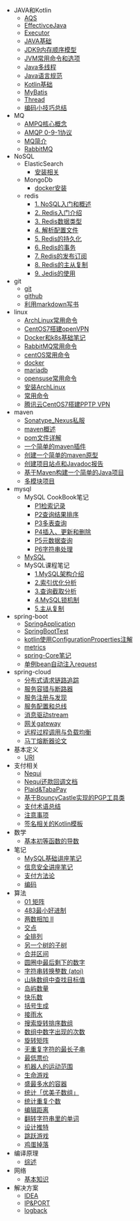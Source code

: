 - JAVA和Kotlin
  - [AQS](./JAVA和Kotlin/AQS.md)
  - [EffectivceJava](./JAVA和Kotlin/EffectivceJava.md)
  - [Executor](./JAVA和Kotlin/Executor.md)
  - [JAVA基础](./JAVA和Kotlin/JAVA基础.md)
  - [JDK9内存顺序模型](./JAVA和Kotlin/JDK9内存顺序模型.md)
  - [JVM常用命令和选项](./JAVA和Kotlin/JVM常用命令和选项.md)
  - [Java多线程](./JAVA和Kotlin/Java多线程.md)
  - [Java语言规范](./JAVA和Kotlin/Java语言规范.md)
  - [Kotlin基础](./JAVA和Kotlin/Kotlin基础.md)
  - [MyBatis](./JAVA和Kotlin/MyBatis.md)
  - [Thread](./JAVA和Kotlin/Thread.md)
  - [编码小技巧总结](./JAVA和Kotlin/编码小技巧总结.md)
- MQ
  - [AMPQ核心概念](./MQ/AMPQ核心概念.md)
  - [AMQP 0-9-1协议](./MQ/AMQP%200-9-1协议.md)
  - [MQ简介](./MQ/MQ简介.md)
  - [RabbitMQ](./MQ/RabbitMQ.md)
- NoSQL
  - ElasticSearch
    - [安装相关](./NoSQL/ElasticSearch/安装相关.md)
  - MongoDb
    - [docker安装](./NoSQL/MongoDb/docker安装.md)
  - redis
    - [1. NoSQL入门和概述](./NoSQL/redis/1.%20NoSQL入门和概述.md)
    - [2. Redis入门介绍](./NoSQL/redis/2.%20Redis入门介绍.md)
    - [3. Redis数据类型](./NoSQL/redis/3.%20Redis数据类型.md)
    - [4. 解析配置文件](./NoSQL/redis/4.%20解析配置文件.md)
    - [5. Redis的持久化](./NoSQL/redis/5.%20Redis的持久化.md)
    - [6. Redis的事务](./NoSQL/redis/6.%20Redis的事务.md)
    - [7. Redis的发布订阅](./NoSQL/redis/7.%20Redis的发布订阅.md)
    - [8. Redis的主从复制](./NoSQL/redis/8.%20Redis的主从复制.md)
    - [9. Jedis的使用](./NoSQL/redis/9.%20Jedis的使用.md)
- git
  - [git](./git/git.md)
  - [github](./git/github.md)
  - [利用markdown写书](./git/利用markdown写书.md)
- linux
  - [ArchLinux常用命令](./linux/ArchLinux常用命令.md)
  - [CentOS7搭建openVPN](./linux/CentOS7搭建openVPN.md)
  - [Docker和k8s基础笔记](./linux/Docker和k8s基础笔记.md)
  - [RabbitMQ常用命令](./linux/RabbitMQ常用命令.md)
  - [centOS常用命令](./linux/centOS常用命令.md)
  - [docker](./linux/docker.md)
  - [mariadb](./linux/mariadb.md)
  - [opensuse常用命令](./linux/opensuse常用命令.md)
  - [安装ArchLinux](./linux/安装ArchLinux.md)
  - [常用命令](./linux/常用命令.md)
  - [腾讯云CentOS7搭建PPTP VPN](./linux/腾讯云CentOS7搭建PPTP%20VPN.md)
- maven
  - [Sonatype_Nexus私服](./maven/Sonatype_Nexus私服.md)
  - [maven概述](./maven/maven概述.md)
  - [pom文件详解](./maven/pom文件详解.md)
  - [一个简单的maven插件](./maven/一个简单的maven插件.md)
  - [创建一个简单的maven原型](./maven/创建一个简单的maven原型.md)
  - [创建项目站点和Javadoc报告](./maven/创建项目站点和Javadoc报告.md)
  - [基于Maven构建一个简单的Java项目](./maven/基于Maven构建一个简单的Java项目.md)
  - [多模块项目](./maven/多模块项目.md)
- mysql
  - MySQL CookBook笔记
    - [P1检索记录](./mysql/MySQL%20CookBook笔记/P1检索记录.md)
    - [P2查询结果排序](./mysql/MySQL%20CookBook笔记/P2查询结果排序.md)
    - [P3多表查询](./mysql/MySQL%20CookBook笔记/P3多表查询.md)
    - [P4插入、更新和删除](./mysql/MySQL%20CookBook笔记/P4插入、更新和删除.md)
    - [P5元数据查询](./mysql/MySQL%20CookBook笔记/P5元数据查询.md)
    - [P6字符串处理](./mysql/MySQL%20CookBook笔记/P6字符串处理.md)
  - [MySQL](./mysql/MySQL.md)
  - MySQL课程笔记
    - [1.MySQL架构介绍](./mysql/MySQL课程笔记/1.MySQL架构介绍.md)
    - [2.索引优化分析](./mysql/MySQL课程笔记/2.索引优化分析.md)
    - [3.查询截取分析](./mysql/MySQL课程笔记/3.查询截取分析.md)
    - [4.MySQL锁机制](./mysql/MySQL课程笔记/4.MySQL锁机制.md)
    - [5.主从复制](./mysql/MySQL课程笔记/5.主从复制.md)
- spring-boot
  - [SpringApplication](./spring-boot/SpringApplication.md)
  - [SpringBootTest](./spring-boot/SpringBootTest.md)
  - [kotlin使用ConfigurationProperties注解](./spring-boot/kotlin使用ConfigurationProperties注解.md)
  - [metrics](./spring-boot/metrics.md)
  - [spring-Core笔记](./spring-boot/spring-Core笔记.md)
  - [单例bean自动注入request](./spring-boot/单例bean自动注入request.md)
- spring-cloud
  - [分布式请求链路追踪](./spring-cloud/分布式请求链路追踪.md)
  - [服务容错与断路器](./spring-cloud/服务容错与断路器.md)
  - [服务注册与发现](./spring-cloud/服务注册与发现.md)
  - [服务配置和总线](./spring-cloud/服务配置和总线.md)
  - [消息驱动stream](./spring-cloud/消息驱动stream.md)
  - [网关gateway](./spring-cloud/网关gateway.md)
  - [远程过程调用与负载均衡](./spring-cloud/远程过程调用与负载均衡.md)
  - [马丁熔断器论文](./spring-cloud/马丁熔断器论文.md)
- 基本定义
  - [URI](./基本定义/URI.md)
- 支付相关
  - [Nequi](./支付相关/Nequi.md)
  - [Nequi还款回调文档](./支付相关/Nequi还款回调文档.md)
  - [Plaid&TabaPay](./支付相关/Plaid&TabaPay.md)
  - [基于BouncyCastle实现的PGP工具类](./支付相关/基于BouncyCastle实现的PGP工具类.md)
  - [支付术语总结](./支付相关/支付术语总结.md)
  - [注意事项](./支付相关/注意事项.md)
  - [签名相关的Kotlin模板](./支付相关/签名相关的Kotlin模板.md)
- 数学
  - [基本初等函数的导数](./数学/基本初等函数的导数.md)
- 笔记
  - [MySQL基础讲座笔记](./笔记/MySQL基础讲座笔记.md)
  - [信息安全讲座笔记](./笔记/信息安全讲座笔记.md)
  - [支付方法论](./笔记/支付方法论.md)
  - [编码](./笔记/编码.md)
- 算法
  - [01 矩阵](./算法/01%20矩阵.md)
  - [483最小好进制](./算法/483最小好进制.md)
  - [两数相加 II](./算法/两数相加%20II.md)
  - [交点](./算法/交点.md)
  - [全排列](./算法/全排列.md)
  - [另一个树的子树](./算法/另一个树的子树.md)
  - [合并区间](./算法/合并区间.md)
  - [圆圈中最后剩下的数字](./算法/圆圈中最后剩下的数字.md)
  - [字符串转换整数 (atoi)](./算法/字符串转换整数%20(atoi).md)
  - [山脉数组中查找目标值](./算法/山脉数组中查找目标值.md)
  - [岛屿数量](./算法/岛屿数量.md)
  - [快乐数](./算法/快乐数.md)
  - [括号生成](./算法/括号生成.md)
  - [接雨水](./算法/接雨水.md)
  - [搜索旋转排序数组](./算法/搜索旋转排序数组.md)
  - [数组中数字出现的次数](./算法/数组中数字出现的次数.md)
  - [旋转矩阵](./算法/旋转矩阵.md)
  - [无重复字符的最长子串](./算法/无重复字符的最长子串.md)
  - [最低票价](./算法/最低票价.md)
  - [机器人的运动范围](./算法/机器人的运动范围.md)
  - [生命游戏](./算法/生命游戏.md)
  - [盛最多水的容器](./算法/盛最多水的容器.md)
  - [统计「优美子数组」](./算法/统计「优美子数组」.md)
  - [统计重复个数](./算法/统计重复个数.md)
  - [编辑距离](./算法/编辑距离.md)
  - [翻转字符串里的单词](./算法/翻转字符串里的单词.md)
  - [设计推特](./算法/设计推特.md)
  - [跳跃游戏](./算法/跳跃游戏.md)
  - [鸡蛋掉落](./算法/鸡蛋掉落.md)
- 编译原理
  - [综述](./编译原理/综述.md)
- 网络
  - [基本知识](./网络/基本知识.md)
- 解决方案
  - [IDEA](./解决方案/IDEA.md)
  - [IP&PORT](./解决方案/IP&PORT.md)
  - [logback](./解决方案/logback.md)
